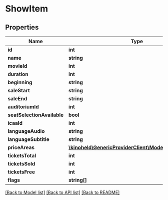 # ShowItem

## Properties
Name | Type | Description | Notes
------------ | ------------- | ------------- | -------------
**id** | **int** |  | 
**name** | **string** |  | 
**movieId** | **int** |  | 
**duration** | **int** |  | 
**beginning** | **string** |  | 
**saleStart** | **string** |  | 
**saleEnd** | **string** |  | 
**auditoriumId** | **int** |  | 
**seatSelectionAvailable** | **bool** |  | 
**icaaId** | **int** |  | 
**languageAudio** | **string** |  | 
**languageSubtitle** | **string** |  | 
**priceAreas** | [**\kinoheld\GenericProviderClient\Model\PriceAreaItem[]**](PriceAreaItem.md) |  | 
**ticketsTotal** | **int** |  | [optional] 
**ticketsSold** | **int** |  | [optional] 
**ticketsFree** | **int** |  | [optional] 
**flags** | **string[]** |  | [optional] 

[[Back to Model list]](../../README.md#documentation-for-models) [[Back to API list]](../../README.md#documentation-for-api-endpoints) [[Back to README]](../../README.md)

